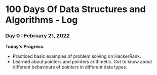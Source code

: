 # 100 Days Of Data Structures and Algorithms - Log

### Day 0 : February 21, 2022

**Today's Progress**: 
* Practiced basic examples of problem solving on HackerRank. 
* Learned about pointers and pointers arithmetic. Got to know about different behaviours of pointers in different data types.
